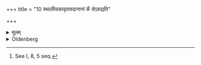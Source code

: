 +++
title = "10 स्थालीपाकावृतावदानानां कँ सेऽवद्यति"

+++

<details><summary>मूलम्</summary>

स्थालीपाकावृतावदानानां कँ सेऽवद्यति १०
</details>

<details><summary>Oldenberg</summary>

10. [^4]  He cuts off (the prescribed portions) from the Avadānas in the way prescribed for Sthālīpākas, (and puts those portions) into (another) brazen vessel;


[^4]:  See I, 8, 5 seq.
</details>
